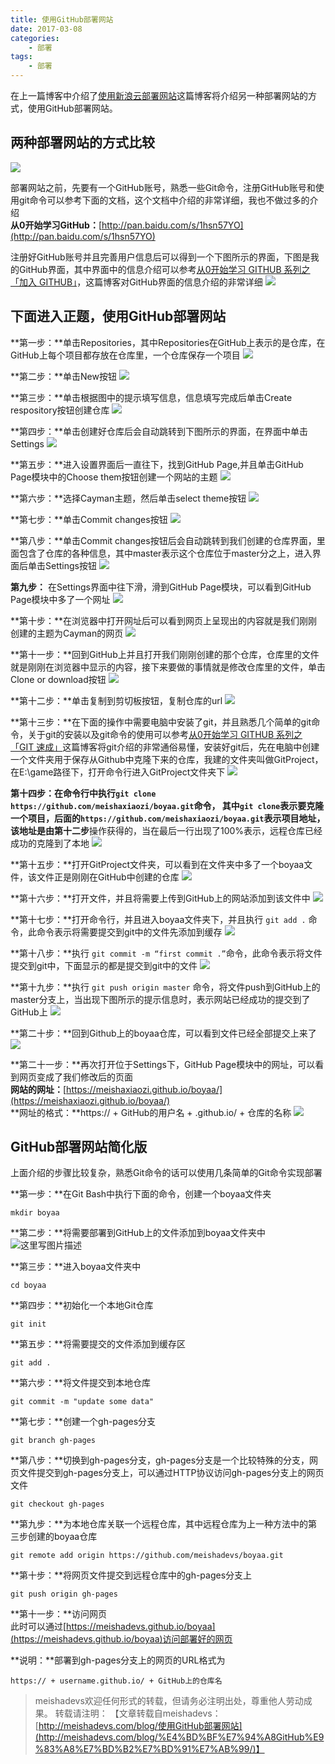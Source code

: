 ```yaml
---
title: 使用GitHub部署网站
date: 2017-03-08
categories:
	- 部署
tags:
	- 部署
---
```


在上一篇博客中介绍了[使用新浪云部署网站](http://meishadevs.com/blog/%E4%BD%BF%E7%94%A8%E6%96%B0%E6%B5%AA%E4%BA%91%E9%83%A8%E7%BD%B2%E7%BD%91%E7%AB%99/)这篇博客将介绍另一种部署网站的方式，使用GitHub部署网站。
<!--more-->

## 两种部署网站的方式比较
![](http://img.blog.csdn.net/20161227094654160)

部署网站之前，先要有一个GitHub账号，熟悉一些Git命令，注册GitHub账号和使用git命令可以参考下面的文档，这个文档中介绍的非常详细，我也不做过多的介绍  
**从0开始学习GitHub：**[http://pan.baidu.com/s/1hsn57YO](http://pan.baidu.com/s/1hsn57YO)

注册好GitHub账号并且完善用户信息后可以得到一个下图所示的界面，下图是我的GitHub界面，其中界面中的信息介绍可以参考[从0开始学习 GITHUB 系列之「加入 GITHUB」](http://stormzhang.com/github/2016/05/26/learn-github-from-zero2/)，这篇博客对GitHub界面的信息介绍的非常详细
![](http://img.blog.csdn.net/20161226214844895)

## 下面进入正题，使用GitHub部署网站
**第一步：**单击Repositories，其中Repositories在GitHub上表示的是仓库，在GitHub上每个项目都存放在仓库里，一个仓库保存一个项目
![](http://img.blog.csdn.net/20161226215559693)

**第二步：**单击New按钮
![](http://img.blog.csdn.net/20161226220437338)

**第三步：**单击根据图中的提示填写信息，信息填写完成后单击Create respository按钮创建仓库
![](http://img.blog.csdn.net/20161226221833076)

**第四步：**单击创建好仓库后会自动跳转到下图所示的界面，在界面中单击Settings
![](http://img.blog.csdn.net/20161226222230082)

**第五步：**进入设置界面后一直往下，找到GitHub Page,并且单击GitHub Page模块中的Choose them按钮创建一个网站的主题
![](http://img.blog.csdn.net/20161226222855256)

**第六步：**选择Cayman主题，然后单击select theme按钮
![](http://img.blog.csdn.net/20161226223107905)

**第七步：**单击Commit changes按钮
![](http://img.blog.csdn.net/20161226223508227)

**第八步：**单击Commit changes按钮后会自动跳转到我们创建的仓库界面，里面包含了仓库的各种信息，其中master表示这个仓库位于master分之上，进入界面后单击Settings按钮
![](http://img.blog.csdn.net/20161226224351486)

**第九步：** 在Settings界面中往下滑，滑到GitHub Page模块，可以看到GitHub Page模块中多了一个网址
![](http://img.blog.csdn.net/20161226224724966)

**第十步：**在浏览器中打开网址后可以看到网页上呈现出的内容就是我们刚刚创建的主题为Cayman的网页
![](http://img.blog.csdn.net/20161226225252484)

**第十一步：**回到GitHub上并且打开我们刚刚创建的那个仓库，仓库里的文件就是刚刚在浏览器中显示的内容，接下来要做的事情就是修改仓库里的文件，单击Clone or download按钮
![](http://img.blog.csdn.net/20161226225859038)

**第十二步：**单击复制到剪切板按钮，复制仓库的url
![](http://img.blog.csdn.net/20161226230341481)

**第十三步：**在下面的操作中需要电脑中安装了git，并且熟悉几个简单的git命令，关于git的安装以及git命令的使用可以参考[从0开始学习 GITHUB 系列之「GIT 速成」](http://stormzhang.com/github/2016/05/30/learn-github-from-zero3/)这篇博客将git介绍的非常通俗易懂，安装好git后，先在电脑中创建一个文件夹用于保存从Github中克隆下来的仓库，我建的文件夹叫做GitProject，在E:\game路径下，打开命令行进入GitProject文件夹下
![](http://img.blog.csdn.net/20161226231237026)

**第十四步：**在命令行中执行`git clone https://github.com/meishaxiaozi/boyaa.git`命令，
其中`git clone`表示要克隆一个项目，后面的`https://github.com/meishaxiaozi/boyaa.git`表示项目地址，该地址是由**第十二步**操作获得的，当在最后一行出现了100%表示，远程仓库已经成功的克隆到了本地
![](http://img.blog.csdn.net/20161226231723810)

**第十五步：**打开GitProject文件夹，可以看到在文件夹中多了一个boyaa文件，该文件正是刚刚在GitHub中创建的仓库
![](http://img.blog.csdn.net/20161226232212468)

**第十六步：**打开文件，并且将需要上传到GitHub上的网站添加到该文件中
![](http://img.blog.csdn.net/20161226232503219)

**第十七步：**打开命令行，并且进入boyaa文件夹下，并且执行 `git add .` 命令，此命令表示将需要提交到git中的文件先添加到缓存
![](http://img.blog.csdn.net/20161226232914298)

**第十八步：**执行 `git commit -m “first commit .”`命令，此命令表示将文件提交到git中，下面显示的都是提交到git中的文件
![](http://img.blog.csdn.net/20161226233236959)

**第十九步：**执行 `git push origin master` 命令，将文件push到GitHub上的master分支上，当出现下图所示的提示信息时，表示网站已经成功的提交到了GitHub上
![](http://img.blog.csdn.net/20161226233708442)

**第二十步：**回到Github上的boyaa仓库，可以看到文件已经全部提交上来了
![](http://img.blog.csdn.net/20161226233941249)

**第二十一步：**再次打开位于Settings下，GitHub Page模块中的网址，可以看到网页变成了我们修改后的页面  
**网站的网址：**[https://meishaxiaozi.github.io/boyaa/](https://meishaxiaozi.github.io/boyaa/)  
**网址的格式：**https:// + GitHub的用户名 + .github.io/ + 仓库的名称
![](http://img.blog.csdn.net/20161226235606553)

## GitHub部署网站简化版
上面介绍的步骤比较复杂，熟悉Git命令的话可以使用几条简单的Git命令实现部署

**第一步：**在Git Bash中执行下面的命令，创建一个boyaa文件夹

	mkdir boyaa

**第二步：**将需要部署到GitHub上的文件添加到boyaa文件夹中
![这里写图片描述](http://img.blog.csdn.net/20170429110653556)

**第三步：**进入boyaa文件夹中

	cd boyaa 

**第四步：**初始化一个本地Git仓库

	git init

**第五步：**将需要提交的文件添加到缓存区

	git add .

**第六步：**将文件提交到本地仓库

	git commit -m "update some data"

**第七步：**创建一个gh-pages分支

	git branch gh-pages

**第八步：**切换到gh-pages分支，gh-pages分支是一个比较特殊的分支，网页文件提交到gh-pages分支上，可以通过HTTP协议访问gh-pages分支上的网页文件

	git checkout gh-pages

**第九步：**为本地仓库关联一个远程仓库，其中远程仓库为上一种方法中的第三步创建的boyaa仓库

	git remote add origin https://github.com/meishadevs/boyaa.git

**第十步：**将网页文件提交到远程仓库中的gh-pages分支上

	git push origin gh-pages

**第十一步：**访问网页  
此时可以通过[https://meishadevs.github.io/boyaa](https://meishadevs.github.io/boyaa)访问部署好的网页

**说明：**部署到gh-pages分支上的网页的URL格式为  

	https:// + username.github.io/ + GitHub上的仓库名

> meishadevs欢迎任何形式的转载，但请务必注明出处，尊重他人劳动成果。
转载请注明： 【文章转载自meishadevs：[http://meishadevs.com/blog/使用GitHub部署网站](http://meishadevs.com/blog/%E4%BD%BF%E7%94%A8GitHub%E9%83%A8%E7%BD%B2%E7%BD%91%E7%AB%99/)】